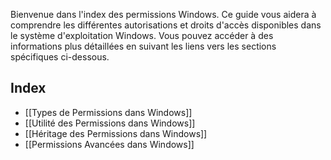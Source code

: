 Bienvenue dans l'index des permissions Windows. Ce guide vous aidera à comprendre les différentes autorisations et droits d'accès disponibles dans le système d'exploitation Windows. Vous pouvez accéder à des informations plus détaillées en suivant les liens vers les sections spécifiques ci-dessous.

## Index
- [[Types de Permissions dans Windows]]
- [[Utilité des Permissions dans Windows]]
- [[Héritage des Permissions dans Windows]]
- [[Permissions Avancées dans Windows]]